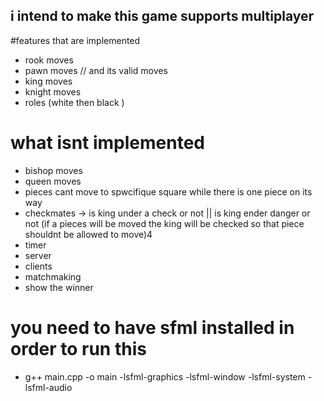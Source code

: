 

 ## i intend to make this game supports multiplayer 
 
 
 #features that are implemented 
 - rook moves 
 - pawn moves // and its valid moves
 - king moves
 - knight moves 
 - roles (white then black )
 
 # what isnt implemented 
 

 - bishop moves 
 - queen moves
 - pieces cant move to spwcifique square while there is one piece on its way 
 - checkmates -> is king under a check or not || is king ender danger or not (if a pieces will be moved the king will be checked so that piece shouldnt be allowed to move)4
 - timer 
 - server 
 - clients 
 - matchmaking 
 - show the winner
 
 #  you need to have sfml installed in order to run this 
  - g++ main.cpp -o main -lsfml-graphics -lsfml-window -lsfml-system -lsfml-audio
 
